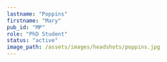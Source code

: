 ```yaml
---
lastname: "Poppins"
firstname: "Mary"
pub_id: "MP"
role: "PhD Student"
status: "active"
image_path: /assets/images/headshots/poppins.jpg
---
```

